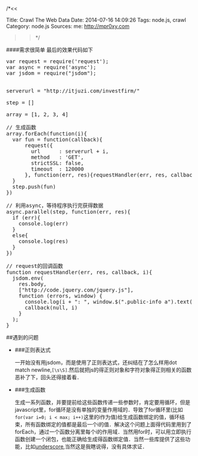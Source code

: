 /*<<

 Title: Crawl The Web Data
 Date: 2014-07-16 14:09:26
 Tags: node.js, crawl
 Category: node.js
 Sources:
   me: http://mpr0xy.com
>>*/

####需求很简单
最后的效果代码如下
<pre>
var request = require('request');
var async = require('async');
var jsdom = require("jsdom");


serverurl = "http://itjuzi.com/investfirm/"

step = []

array = [1, 2, 3, 4]

// 生成函数
array.forEach(function(i){
  var fun = function(callback){
      request({
        url      : serverurl + i,
        method   : 'GET',
        strictSSL: false,
        timeout  : 120000
      }, function(err, res){requestHandler(err, res, callback, i)})
  }
  step.push(fun)
})

// 利用async，等待程序执行完获得数据
async.parallel(step, function(err, res){
  if (err){
    console.log(err)
  }
  else{
    console.log(res)
  }
})

// request的回调函数
function requestHandler(err, res, callback, i){
  jsdom.env(
    res.body,
    ["http://code.jquery.com/jquery.js"],
    function (errors, window) {
      console.log(i + ": ", window.$(".public-info a").text());
      callback(null, i)
    }
  );
}
</pre>

##遇到的问题
* ###正则表达式

    一开始没有用jsdom，而是使用了正则表达式，还纠结在了怎么样用dot match newline,`[\s\S]`.然后就把js的得正则对象和字符对象得正则相关的函数恶补了下，回头还得接着看．
    
* ###生成函数

    生成一系列函数，并要提前给这些函数传递一些参数时，肯定要用循环，但是javascript里，for循环是没有单独的变量作用域的．导致了for循环里(比如`for(var i=0; i < max; i++)`这里的i作为值)给生成函数绑定的值，循环结束，所有函数绑定的值都是最后一个i的值．解决这个问题上面得代码里用到了forEach，通过一个函数分离里每个i的作用域．当然用for时，可以用立即执行函数创建一个闭包，也能正确给生成得函数绑定值．当然一些库提供了这些功能，比如[underscore](http://underscorejs.org/),当然这是我瞎说得，没有具体求证．
    



